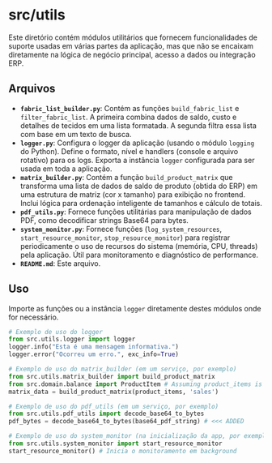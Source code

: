# src/utils

Este diretório contém módulos utilitários que fornecem funcionalidades de suporte usadas em várias partes da aplicação, mas que não se encaixam diretamente na lógica de negócio principal, acesso a dados ou integração ERP.

## Arquivos

*   **`fabric_list_builder.py`**: Contém as funções `build_fabric_list` e `filter_fabric_list`. A primeira combina dados de saldo, custo e detalhes de tecidos em uma lista formatada. A segunda filtra essa lista com base em um texto de busca.
*   **`logger.py`**: Configura o logger da aplicação (usando o módulo `logging` do Python). Define o formato, nível e handlers (console e arquivo rotativo) para os logs. Exporta a instância `logger` configurada para ser usada em toda a aplicação.
*   **`matrix_builder.py`**: Contém a função `build_product_matrix` que transforma uma lista de dados de saldo de produto (obtida do ERP) em uma estrutura de matriz (cor x tamanho) para exibição no frontend. Inclui lógica para ordenação inteligente de tamanhos e cálculo de totais.
*   **`pdf_utils.py`**: Fornece funções utilitárias para manipulação de dados PDF, como decodificar strings Base64 para bytes.
*   **`system_monitor.py`**: Fornece funções (`log_system_resources`, `start_resource_monitor`, `stop_resource_monitor`) para registrar periodicamente o uso de recursos do sistema (memória, CPU, threads) pela aplicação. Útil para monitoramento e diagnóstico de performance.
*   **`README.md`**: Este arquivo.

## Uso

Importe as funções ou a instância `logger` diretamente destes módulos onde for necessário.

```python
# Exemplo de uso do logger
from src.utils.logger import logger
logger.info("Esta é uma mensagem informativa.")
logger.error("Ocorreu um erro.", exc_info=True)

# Exemplo de uso do matrix_builder (em um serviço, por exemplo)
from src.utils.matrix_builder import build_product_matrix
from src.domain.balance import ProductItem # Assuming product_items is List[ProductItem]
matrix_data = build_product_matrix(product_items, 'sales')

# Exemplo de uso do pdf_utils (em um serviço, por exemplo)
from src.utils.pdf_utils import decode_base64_to_bytes
pdf_bytes = decode_base64_to_bytes(base64_pdf_string) # <<< ADDED

# Exemplo de uso do system_monitor (na inicialização da app, por exemplo)
from src.utils.system_monitor import start_resource_monitor
start_resource_monitor() # Inicia o monitoramento em background